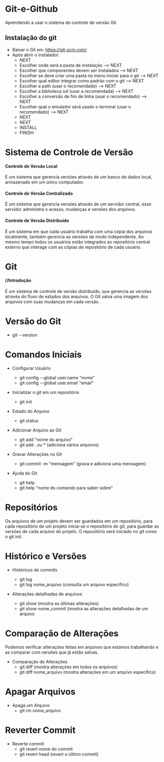 # Git-e-Github
Aprendendo a usar o sistema de controle de versão Git.

## Instalação do git
- Baixar o Git em: https://git-scm.com/ 
- Após abrir o instalador: 
  - NEXT
  - Escolher onde será a pasta de instalação --> NEXT
  - Escolher que componentes devem ser instalados --> NEXT
  - Escolher se deve criar uma pasta no menu iniciar para o git --> NEXT
  - Escolher qual editor integrar como padrão com o git --> NEXT
  - Escolher a path (usar o recomendado) --> NEXT
  - Escolher a biblioteca ssl (usar a recomendada) --> NEXT
  - Escolher a conversão de fim de linha (usar o recomendado) --> NEXT
  - Escolher qual o emulador será usado o terminal (usar o recomendado) --> NEXT
  - NEXT
  - NEXT
  - INSTALL
  - FINISH

# Sistema de Controle de Versão

#### Controle de Versão Local
  É um sistema que gerencia versões através de um banco de dados local, armazenado em um único computador.

#### Controle de Versão Centralizado
  É um sistema que gerencia versões através de um servidor central, esse servidor administra o acesso, mudanças e versões dos arquivos.

#### Controle de Versão Distribuído
  É um sistema em que cada usuário trabalha com uma cópia dos arquivos localmente, também gerencia as versões de modo independente. Ao mesmo tempo todos os usuários estão integrados ao repositório central externo que interage com as cópias de repositório de cada usuário.

# Git

#### //Introdução
  É um sistema de controle de versão distribuído, que gerencia as versões através do fluxo de estados dos arquivos. O Git salva uma imagem dos arquivos com suas mudanças em cada versão.

# Versão do Git
* git --version

# Comandos Iniciais

  - Configurar Usuário
    * git config --global user.name "nome"
    * git config --global user.email "email"
 
  - Inicializar o git em um repositório
    * git init
  
  - Estado do Arquivo
    * git status
    
  - Adicionar Arquivo ao Git
    * git add "nome do arquivo"
    * git add . ou * (adiciona vários arquivos)
    
  - Gravar Alterações no Git
    * git commit -m "mensagem" (grava e adiciona uma mensagem)
  
  - Ajuda do Git
    * git help
    * git help "nome do comando para saber sobre"

# Repositórios
Os arquivos de um projeto devem ser guardados em um repositório, para cada repositório de um projeto inicia-se o repositório do git, para guardar as versões de cada arquivo do projeto. O repositório será iniciado no git como o git init.

# Histórico e Versões

- Históricos de commits
  * git log
  * git log nome_arquivo (consulta um arquivo específico)
  
- Alterações detalhadas de arquivos
  * git show (mostra as últimas alterações)
  * git show nome_commit (mostra as alterações detalhadas de um arquivo
  
# Comparação de Alterações
Podemos verificar alterações feitas em arquivos que estamos trabalhando e as comparar com versões que já estão salvas.

- Comparação de Alterações
  * git diff (mostra alterações em todos os arquivos)
  * git diff nome_arquivo (mostra alterações em um arquivo específico)
  
# Apagar Arquivos
- Apaga um Arquivo
  * git rm nome_arquivo

# Reverter Commit
- Reverte commit
  * git revert nome do commit
  * git revert head (revert o último commit)
